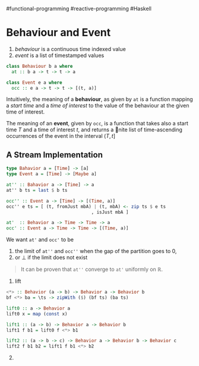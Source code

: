 #functional-programming  #reactive-programming  #Haskell 

# Behaviour and Event

1. _behaviour_ is a continuous time indexed value 
2. _event_ is a list of timestamped values 

```haskell
class Behaviour b a where
  at :: b a -> t -> t -> a

class Event e a where 
  occ :: e a -> t -> t -> [(t, a)]
```

Intuitively, the meaning of a **behaviour**, as given by `at` is a function mapping a _start time_ and a _time of interest_ to the value of the behaviour at the given time of interest.

The meaning of an **event**, given by `occ`, is a function that takes also a start time $T$ and a time of interest $t$, and returns a nite list of time-ascending occurrences of the event in the interval $(T, t]$




## A Stream Implementation

```haskell
type Bahavior a = [Time] -> [a]
type Event a = [Time] -> [Maybe a]

at'' :: Bahavior a -> [Time] -> a
at'' b ts = last $ b ts 

occ'' :: Event a -> [Time] -> [(Time, a)]
occ'' e ts = [ (t, fromJust mbA) | (t, mbA) <- zip ts $ e ts
                                , isJust mbA ]

at'  :: Behavior a -> Time -> Time -> a
occ' :: Event a -> Time -> Time -> [(Time, a)]
```

We want `at'` and `occ'` to be 
1. the limit of `at''` and `occ''` when the gap of the partition goes to $0$,
2. or $\bot$ if the limit does not exist

> It can be proven that `at''` converge to `at'` uniformly on $\mathbb R$.

1. lift
```haskell
<*> :: Behavior (a -> b) -> Behavior a -> Behavior b
bf <*> ba = \ts -> zipWith ($) (bf ts) (ba ts)

lift0 :: a -> Behavior a
lift0 x = map (const x)

lift1 :: (a -> b) -> Behavior a -> Behavior b 
lift1 f b1 = lift0 f <*> b1 

lift2 :: (a -> b -> c) -> Behavior a -> Behavior b -> Behavior c 
lift2 f b1 b2 = lift1 f b1 <*> b2
```
2. 

